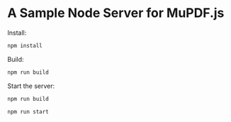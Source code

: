 # A Sample Node Server for MuPDF.js

Install:

```bash
npm install
```

Build:

```bash
npm run build
```


Start the server:

```bash
npm run build
```

```bash
npm run start
```

